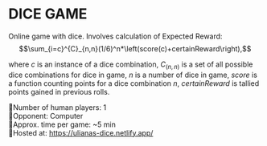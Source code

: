 # DICE GAME
 
 Online game with dice. Involves calculation of Expected Reward:
$$\sum_{i=c}^{C}_{n,n}(1/6)^n*\left(score(c)+certainReward\right),$$

 where $`c`$ is an instance of a dice combination, $`{C}_{(n,n)}`$ is a set of all possible dice combinations for dice in game, $`n`$ is a number of dice in game, $`score`$ is a function counting points for a dice combination $`n`$, $`certainReward`$ is tallied points gained in previous rolls.   
 
 🎲Number of human players: 1  
 🎲Opponent: Computer  
 🎲Approx. time per game: ~5 min  
 🎲Hosted at: https://ulianas-dice.netlify.app/  



 
